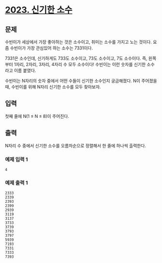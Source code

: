# [2023. 신기한 소수](https://www.acmicpc.net/problem/2023)

## 문제
수빈이가 세상에서 가장 좋아하는 것은 소수이고, 취미는 소수를 가지고 노는 것이다. 요즘 수빈이가 가장 관심있어 하는 소수는 7331이다.

7331은 소수인데, 신기하게도 733도 소수이고, 73도 소수이고, 7도 소수이다. 즉, 왼쪽부터 1자리, 2자리, 3자리, 4자리 수 모두 소수이다! 수빈이는 이런 숫자를 신기한 소수라고 이름 붙였다.

수빈이는 N자리의 숫자 중에서 어떤 수들이 신기한 소수인지 궁금해졌다. N이 주어졌을 때, 수빈이를 위해 N자리 신기한 소수를 모두 찾아보자.

## 입력
첫째 줄에 N(1 ≤ N ≤ 8)이 주어진다.

## 출력
N자리 수 중에서 신기한 소수를 오름차순으로 정렬해서 한 줄에 하나씩 출력한다.

### 예제 입력 1 

```
4
```

### 예제 출력 1 

```
2333
2339
2393
2399
2939
3119
3137
3733
3739
3793
3797
5939
7193
7331
7333
7393
```